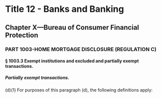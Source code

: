
# Title 12 - Banks and Banking
## Chapter X—Bureau of Consumer Financial Protection
### PART 1003-HOME MORTGAGE DISCLOSURE (REGULATION C)
#### § 1003.3 Exempt institutions and excluded and partially exempt transactions.
##### Partially exempt transactions.

(d)(1) For purposes of this paragraph (d), the following definitions apply:
